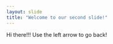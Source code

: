 ```yaml
---
layout: slide
title: "Welcome to our second slide!"
---
```

Hi there!!!
Use the left arrow to go back!
